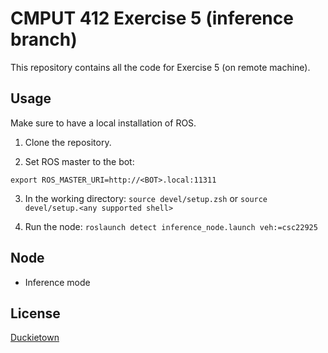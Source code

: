 # CMPUT 412 Exercise 5 (inference branch)
This repository contains all the code for Exercise 5 (on remote machine).

## Usage
Make sure to have a local installation of ROS.

1. Clone the repository.

2. Set ROS master to the bot: 

`export ROS_MASTER_URI=http://<BOT>.local:11311`

3. In the working directory: 
`source devel/setup.zsh` or `source devel/setup.<any supported shell>`

4. Run the node:
```roslaunch detect inference_node.launch veh:=csc22925```

## Node
* Inference mode

## License
[Duckietown](https://www.duckietown.org/about/sw-license)
